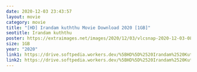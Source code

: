 ```yaml
---
date: 2020-12-03 23:43:57
layout: movie
category: movie
title: "[HD] Irandam kuththu Movie Download 2020 [1GB]"
seotitle: Irandam kuththu
poster: https://extraimages.net/images/2020/12/03/vlcsnap-2020-12-03-08h30m16s284.md.png
size: 1GB
year: "2020"
link1: https://drive.softpedia.workers.dev/%5BHD%5D%2520Irandam%2520Kuthu/(%2520Telegram%2520%40isaiminidownload%2520)%2520-%2520IRANDAM%2520KUTHTHU%2520(2020)%2520Tamil%C2%A0HDRip%2520-%2520720p%2520-%2520x264%C2%A0-%2520AAC%2520-%25201.2GB.mkv?rootId=0AJtZkTkXLBuYUk9PVA
link2: https://drive.softpedia.workers.dev/%5BHD%5D%2520Irandam%2520Kuthu/(%2520Telegram%2520%40isaiminidownload%2520)%2520-%2520IRANDAM%2520KUTHTHU%2520(2020)%2520Tamil%C2%A0HDRip%2520-%2520720p%2520-%2520x264%C2%A0-%2520AAC%2520-%25201.2GB.mkv?rootId=0AJtZkTkXLBuYUk9PVA
---
```

